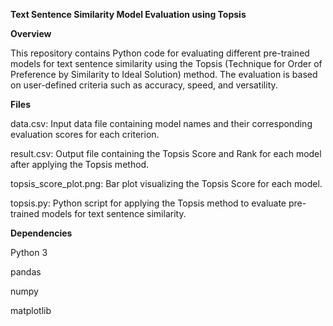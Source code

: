 **Text Sentence Similarity Model Evaluation using Topsis**

**Overview**

This repository contains Python code for evaluating different pre-trained models for text sentence similarity using the Topsis (Technique for Order of Preference by Similarity to Ideal Solution) method. The evaluation is based on user-defined criteria such as accuracy, speed, and versatility.

**Files**

data.csv: Input data file containing model names and their corresponding evaluation scores for each criterion.

result.csv: Output file containing the Topsis Score and Rank for each model after applying the Topsis method.

topsis_score_plot.png: Bar plot visualizing the Topsis Score for each model.

topsis.py: Python script for applying the Topsis method to evaluate pre-trained models for text sentence similarity.

**Dependencies**

Python 3

pandas

numpy

matplotlib
